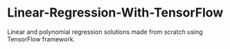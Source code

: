 # Linear-Regression-With-TensorFlow
Linear and polynomial regression solutions made from scratch using TensorFlow framework.
